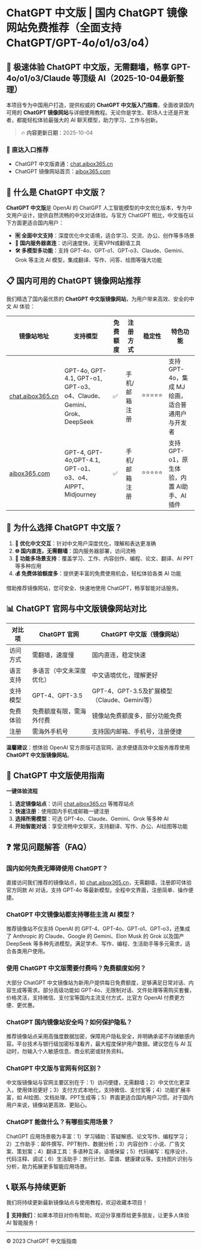 # ChatGPT 中文版 | 国内 ChatGPT 镜像网站免费推荐（全面支持 ChatGPT/GPT-4o/o1/o3/o4）

## 📢 极速体验 ChatGPT 中文版，无需翻墙，畅享 GPT-4o/o1/o3/Claude 等顶级 AI（2025-10-04最新整理）

本项目专为中国用户打造，提供权威的 **ChatGPT 中文版入门指南**，全面收录国内可用的 **ChatGPT 镜像网站**与详细使用教程。无论你是学生、职场人士还是开发者，都能轻松体验最强大的 AI 聊天模型，助力学习、工作与创新。

> 🔥 **内容更新日期**：2025-10-04

### 🚀 直达入口推荐

- ChatGPT 中文版直通：[chat.aibox365.cn](https://chat.aibox365.cn)
- ChatGPT 镜像网站首页：[aibox365.com](https://aibox365.com)

## 🤔 什么是 ChatGPT 中文版？

**ChatGPT 中文版**是 OpenAI 的 ChatGPT 人工智能模型的中文优化版本，专为中文用户设计，提供自然流畅的中文对话体验。与官方 ChatGPT 相比，中文版在以下方面更适合国内用户：

- **🈶 全面中文支持**：深度优化中文语境，适合学习、交流、办公、创作等多场景
- **🚀 国内服务器直连**：访问速度快，无需VPN或翻墙工具
- **🛠️ 多模型多功能**：支持 GPT-4o、GPT-o1、GPT-o3、Claude、Gemini、Grok 等主流 AI 模型，集成翻译、写作、问答、绘图等强大功能

## 📋 国内可用的 ChatGPT 镜像网站推荐

我们精选了国内最优质的 **ChatGPT 中文版镜像网站**，为用户带来高效、安全的中文 AI 体验：

| 镜像站地址 | 支持模型 | 免费额度 | 注册方式 | 稳定性 | 特色功能 |
|------------|----------|----------|----------|--------|----------|
| [chat.aibox365.cn](https://chat.aibox365.cn) | GPT-4o, GPT-4.1, GPT-o1, GPT-o3、o4、Claude、Gemini、Grok、DeepSeek | ✅ | 手机/邮箱注册 | ⭐⭐⭐⭐⭐ | 支持 GPT-4o，集成 MJ 绘画，适合普通用户与开发者 |
| [aibox365.com](https://aibox365.com) | GPT-4, GPT-4o,GPT-4.1, GPT-o1、o3、o4、AIPPT、Midjourney | ✅ | 手机/邮箱注册 | ⭐⭐⭐⭐⭐ | 支持 GPT-o1，原生体验，内置 AI助手、AI插件 |

## 🌟 为什么选择 ChatGPT 中文版？

1. **📝 优化中文交互**：针对中文用户深度优化，理解和表达更准确
2. **🌐 国内直连，无需翻墙**：国内服务器部署，访问流畅
3. **🎯 功能多场景支持**：覆盖学习、工作、内容创作、编程、论文、翻译、AI PPT 等多种应用
4. **💰 免费体验额度多**：提供更丰富的免费使用机会，轻松体验各类 AI 功能

借助推荐镜像网站，您可安全、快速地使用 ChatGPT，畅享智能对话服务。

## 📊 ChatGPT 官网与中文版镜像网站对比

| 对比项 | ChatGPT 官网 | ChatGPT 中文版（镜像网站） |
|--------|--------------|----------------------------|
| 访问方式 | 需翻墙，速度慢 | 国内直连，稳定快速 |
| 语言支持 | 多语言（中文未深度优化） | 中文语境优化，理解更好 |
| 支持模型 | GPT-4、GPT-3.5 | GPT-4、GPT-3.5及扩展模型（Claude、Gemini等） |
| 免费体验 | 免费额度有限，需海外付费 | 镜像站免费额度多，部分功能免费 |
| 注册 | 需海外手机号 | 支持国内邮箱、手机号，注册便捷 |

**温馨建议**：想体验 OpenAI 官方原版可选官网，追求便捷高效中文服务推荐使用 **ChatGPT 中文版镜像网站**。

## 📝 ChatGPT 中文版使用指南

**一键体验流程**

1. **选定镜像站点**：访问 [chat.aibox365.cn](https://chat.aibox365.cn) 等推荐站点
2. **快速注册**：使用国内手机或邮箱一键注册
3. **选择所需模型**：可选 GPT-4o、Claude、Gemini、Grok 等多种 AI
4. **开始智能对话**：享受流畅中文聊天，支持翻译、写作、办公、AI绘图等功能

## ❓ 常见问题解答（FAQ）

### 国内如何免费无障碍使用 ChatGPT？

直接访问我们推荐的镜像站点，如 [chat.aibox365.cn](https://chat.aibox365.cn)，无需翻墙，注册即可体验官方同款 AI 对话，支持 GPT-4o 等最新模型。全程中文界面，注册简单、操作便捷。

### ChatGPT 中文镜像站都支持哪些主流 AI 模型？

推荐镜像站不仅支持 OpenAI 的 GPT-4、GPT-4o、GPT-o1、GPT-o3，还集成了 Anthropic 的 Claude、Google 的 Gemini、Elon Musk 的 Grok 以及国产 DeepSeek 等多种先进模型。满足学术、写作、编程、生活助手等多元需求，适合各类用户使用。

### 使用 ChatGPT 中文版需要付费吗？免费额度如何？

大部分 ChatGPT 中文镜像站为新用户提供每日免费额度，足够满足日常对话、内容生成等需求。部分高级功能如 GPT-4o、无限制对话、文件处理等需购买套餐，价格灵活，支持微信、支付宝等国内主流支付方式，比官方 OpenAI 付费更方便、更优惠。

### ChatGPT 国内镜像站安全吗？如何保护隐私？

推荐镜像站点采用高强度数据加密，保障用户隐私安全，并明确承诺不存储敏感内容。平台技术与银行级加密标准看齐，最大程度保护用户数据。建议您在与 AI 互动时，勿输入个人敏感信息、商业机密或财务资料。

### ChatGPT 中文版与官网有何区别？

中文版镜像站与官网主要区别在于：1）访问便捷，无需翻墙；2）中文优化更深入，使用体验更好；3）支付方式本地化，支持微信、支付宝等；4）功能扩展丰富，如 AI绘图、文档处理、PPT生成等；5）界面更适合国内用户习惯。对于国内用户来说，镜像站更高效、更贴心。

### ChatGPT 能做什么？有哪些实用场景？

ChatGPT 应用场景极为丰富：1）学习辅助：答疑解惑、论文写作、编程学习；2）工作助手：邮件撰写、PPT制作、数据分析；3）内容创作：小说、广告文案、策划案；4）翻译工具：多语种互译，语境保留；5）代码编写：程序设计、代码注释、调试；6）生活助手：旅行计划、菜谱、健康建议等。支持图片识别与分析，助力拓展更多智能应用场景。

## 📞 联系与持续更新

我们将持续更新最新镜像站点与使用教程，欢迎收藏本项目！

🌟 **支持我们**：如果本项目对你有帮助，欢迎分享推荐给更多朋友，让更多人体验 AI 智能服务！

---

© 2023 ChatGPT 中文版指南
